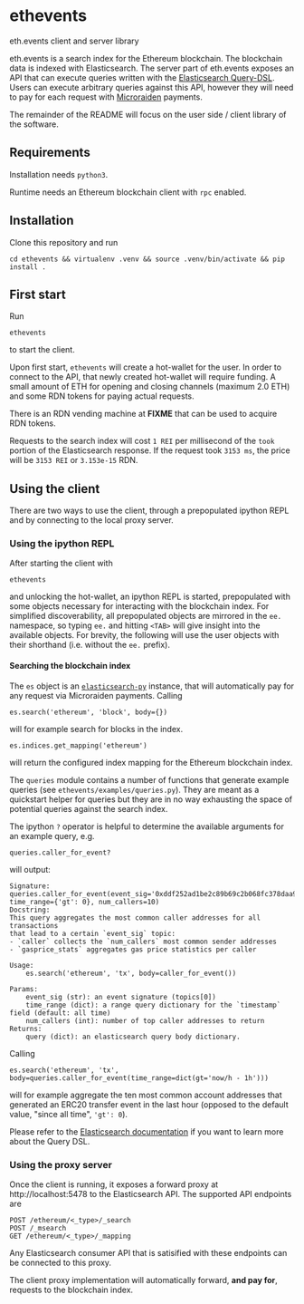 # ethevents
eth.events client and server library

eth.events is a search index for the Ethereum blockchain. The blockchain data is indexed with
Elasticsearch. The server part of eth.events exposes an API that can execute queries written with
the [Elasticsearch Query-DSL](https://www.elastic.co/guide/en/elasticsearch/reference/5.6/query-dsl.html).
Users can execute arbitrary queries against this API, however they will need to pay for each request
with [Microraiden](https://github.com/raiden-network/microraiden) payments.

The remainder of the README will focus on the user side / client library of the software.

## Requirements
Installation needs `python3`.

Runtime needs an Ethereum blockchain client with `rpc` enabled.

## Installation
Clone this repository and run

    cd ethevents && virtualenv .venv && source .venv/bin/activate && pip install .

## First start
Run

    ethevents

to start the client.

Upon first start, `ethevents` will create a hot-wallet for the user. In order to connect to the
API, that newly created hot-wallet will require funding. A small amount of ETH for opening and
closing channels (maximum 2.0 ETH) and some RDN tokens for paying actual requests. 

There is an RDN vending machine at **FIXME** that can be used to acquire RDN tokens.

Requests to the search index will cost `1 REI` per millisecond of the `took` portion of the Elasticsearch
response. If the request took `3153 ms`, the price will be `3153 REI` or `3.153e-15` RDN.

## Using the client
There are two ways to use the client, through a prepopulated ipython REPL and by connecting to the
local proxy server.

### Using the ipython REPL
After starting the client with

    ethevents

and unlocking the hot-wallet, an ipython REPL is started, prepopulated with some objects necessary
for interacting with the blockchain index. For simplified discoverability, all prepopulated objects
are mirrored in the `ee.` namespace, so typing `ee.` and hitting `<TAB>` will give insight into
the available objects. For brevity, the following will use the user objects with their shorthand
(i.e. without the `ee.` prefix).

#### Searching the blockchain index
The `es` object is an [`elasticsearch-py`](https://github.com/elastic/elasticsearch-py) instance,
that will automatically pay for any request via Microraiden payments.
Calling

    es.search('ethereum', 'block', body={})

will for example search for blocks in the index.
    
    es.indices.get_mapping('ethereum')

will return the configured index mapping for the Ethereum blockchain index.

The `queries` module contains a number of functions that generate example queries (see `ethevents/examples/queries.py`).
They are meant as a quickstart helper for queries but they are in no way exhausting the space of
potential queries against the search index.

The ipython `?` operator is helpful to determine the available arguments for an example query, e.g.

    queries.caller_for_event?

will output:

    Signature: queries.caller_for_event(event_sig='0xddf252ad1be2c89b69c2b068fc378daa952ba7f163c4a11628f55a4df523b3ef', time_range={'gt': 0}, num_callers=10)
    Docstring:
    This query aggregates the most common caller addresses for all transactions
    that lead to a certain `event_sig` topic:
    - `caller` collects the `num_callers` most common sender addresses
    - `gasprice_stats` aggregates gas price statistics per caller

    Usage:
        es.search('ethereum', 'tx', body=caller_for_event())

    Params:
        event_sig (str): an event signature (topics[0])
        time_range (dict): a range query dictionary for the `timestamp` field (default: all time)
        num_callers (int): number of top caller addresses to return
    Returns:
        query (dict): an elasticsearch query body dictionary.

Calling

    es.search('ethereum', 'tx', body=queries.caller_for_event(time_range=dict(gt='now/h - 1h')))

will for example aggregate the ten most common account addresses that generated an ERC20 transfer
event in the last hour (opposed to the default value, "since all time", `'gt': 0`).

Please refer to the [Elasticsearch documentation](https://www.elastic.co/guide/en/elasticsearch/reference/5.6/query-dsl.html)
if you want to learn more about the Query DSL.

### Using the proxy server
Once the client is running, it exposes a forward proxy at http://localhost:5478 to the Elasticsearch
API. The supported API endpoints are

    POST /ethereum/<_type>/_search
    POST /_msearch
    GET /ethereum/<_type>/_mapping

Any Elasticsearch consumer API that is satisified with these endpoints can be connected to this
proxy.

The client proxy implementation will automatically forward, **and pay for**, requests to the blockchain
index.
